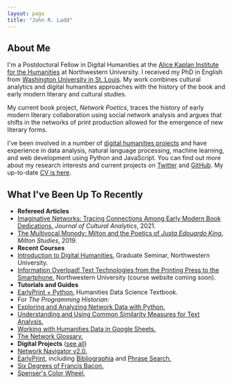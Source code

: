 ```yaml
---
layout: page
title: "John R. Ladd"
---
```



<section class="fl w-100 w-50-ns pa2 pr4 f4-ns f5">
  <h1 class="f2">About Me</h1>
  <p>
  I'm a Postdoctoral Fellow in Digital Humanities at the <a class="link green dim" href="https://humanities.northwestern.edu/about/people/postdoctoral-fellows-here-program/index.html">Alice Kaplan Institute for the Humanities</a> at Northwestern University. I received my PhD in English from <a class="link green dim" href="https://english.wustl.edu/">Washington University in St. Louis</a>. My work combines cultural analytics and digital humanities approaches with the history of the book and early modern literary and cultural studies. 
  </p>

  <p>
  My current book project, <em>Network Poetics</em>, traces the history of early modern literary collaboration using social network analysis and argues that shifts in the networks of print production allowed for the emergence of new literary forms. 
  </p>

  <p>
  I've been involved in a number of <a class="link dim hover green" href="/projects">digital humanities projects</a> and have experience in data analysis, natural language processing, machine learning, and web development using Python and JavaScript. You can find out more about my research interests and current projects on <a class="link dim hover green" href="https://twitter.com/johnrladd">Twitter</a> and <a class="link dim hover green" href="https://github.com/jrladd/">GitHub</a>. My up-to-date <a class="link dim hover green" href="/cv.pdf">CV is here</a>.
  </p>
</section>
<section class="fl w-100 w-50-ns pa2 f5">
  <h1 class="f2">What I've Been Up To Recently</h1>
  <ul class="list pl0">
  <li><strong>Refereed Articles</strong></li>
  <li class="pl4"><a class="link dim green" href="https://doi.org/10.22148/001c.21993" target="_blank">Imaginative Networks: Tracing Connections Among Early Modern Book Dedications.</a> <em>Journal of Cultural Analytics</em>, 2021.</li>
  <li class="pl4"><a class="link dim green" href="http://doi.org/10.1353/mlt.2019.0000" target="_blank">The Multivocal Monody: Milton and the Poetics of <em>Justa Edouardo King</em>.</a> <em>Milton Studies</em>, 2019.</li>
  <li><strong>Recent Courses</strong></li>
  <li class="pl4"><a class="link dim green" href="https://jrladd.com/dh2020" target="_blank">Introduction to Digital Humanities.</a> Graduate Seminar, Northwestern University.</li>
  <li class="pl4"><a class="link dim green" href="https://jrladd.com/info_overload" target="_blank">Information Overload! Text Technologies from the Printing Press to the Smartphone.</a> Northwestern University (course website coming soon).</li>
  <li><strong>Tutorials and Guides</strong></li>
  <li class="pl4"><a class="link dim green" href="https://earlyprint.org/jupyterbook/intro.html" target="_blank">EarlyPrint + Python.</a> Humanities Data Science Textbook.</li>
  <li class="pl4">For <em>The Programming Historian:</em></li>
  <li class="pl5"><a class="link dim green" href="https://programminghistorian.org/lessons/exploring-and-analyzing-network-data-with-python" target="_blank">Exploring and Analyzing Network Data with Python.</a></li>
  <li class="pl5"><a class="link dim green" href="https://programminghistorian.org/en/lessons/common-similarity-measures" target="_blank">Understanding and Using Common Similarity Measures for Text Analysis.</a></li>
  <li class="pl4"><a class="link dim green" href="https://jrladd.com/spreadsheets.html" target="_blank">Working with Humanities Data in Google Sheets.</a></li>
  <li class="pl4"><a class="link dim green" href="https://jrladd.com/network-glossary.html" target="_blank">The Network Glossary.</a></li>
  <li><strong>Digital Projects</strong> (<a class="link dim green" href="https://jrladd.com/projects">see all</a>)</li>
  <li class="pl4"><a class="link dim green" href="https://networknavigator.jrladd.com/" target="_blank">Network Navigator v2.0.</a></li>
  <li class="pl4"><a class="link dim green" href="https://earlyprint.org" target="_blank">EarlyPrint</a>, including <a class="link dim green" href="https://earlyprint.org/bibliographia" target="_blank">Bibliographia</a> and <a class="link dim green" href="https://earlyprint.org/lab/tool_phrase_search.html" target="_blank">Phrase Search.</a></li>
  <li class="pl4"><a class="link dim green" href="http://sixdegreesoffrancisbacon.com" target="_blank">Six Degrees of Francis Bacon.</a></li>
  <li class="pl4"><a class="link dim green" href="https://jrladd.com/colorwheel/" target="_blank">Spenser's Color Wheel.</a></li>
  </ul>
</section>
